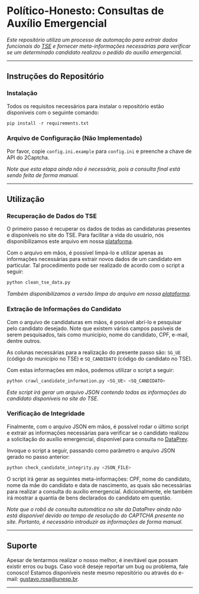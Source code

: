 # Político-Honesto: Consultas de Auxílio Emergencial

*Este repositório utiliza um processo de automação para extrair dados funcionais do [TSE](https://divulgacandcontas.tse.jus.br/divulga) e fornecer meta-informações necessárias para verificar se um determinado candidato realizou o pedido do auxílio emergencial.*

---

## Instruções do Repositório

### Instalação

Todos os requisitos necessários para instalar o repositório estão disponíveis com o seguinte comando:

```Python
pip install -r requirements.txt
```

### Arquivo de Configuração (Não Implementado)

Por favor, copie `config.ini.example` para `config.ini` e preenche a chave de API do 2Captcha.

*Note que esta etapa ainda não é necessária, pois a consulta final está sendo feita de forma manual.*

---

## Utilização

### Recuperação de Dados do TSE

O primeiro passo é recuperar os dados de todas as candidaturas presentes e disponíveis no site do TSE. Para facilitar a vida do usuário, nós disponibilizamos este arquivo em nossa [plataforma](https://www.recogna.tech/files/politico_honesto/consulta_cand_2020_BRASIL.csv).

Com o arquivo em mãos, é possível limpá-lo e utilizar apenas as informações necessárias para extrair novos dados de um candidato em particular. Tal procedimento pode ser realizado de acordo com o script a seguir:

```Python
python clean_tse_data.py
```

*Também disponibilizamos a versão limpa do arquivo em nossa [plataforma](https://www.recogna.tech/files/politico_honesto/clean_consulta_cand_2020_BRASIL.csv).*

### Extração de Informações do Candidato

Com o arquivo de candidaturas em mãos, é possível abrí-lo e pesquisar pelo candidato desejado. Note que existem vários campos passíveis de serem pesquisados, tais como município, nome do candidato, CPF, e-mail, dentre outros.

As colunas necessárias para a realização do presente passo são: `SG_UE` (código do município no TSE) e `SQ_CANDIDATO` (código do candidato no TSE).

Com estas informações em mãos, podemos utilizar o script a seguir:

```Python
python crawl_candidate_information.py <SG_UE> <SQ_CANDIDATO>
```

*Este script irá gerar um arquivo JSON contendo todas as informações do candidato disponíveis no site do TSE.*

### Verificação de Integridade

Finalmente, com o arquivo JSON em mãos, é possível rodar o último script e extrair as informações necessárias para verificar se o candidato realizou a solicitação do auxílio emergencial, disponível para consulta no [DataPrev](https://consultaauxilio.dataprev.gov.br/consulta).

Invoque o script a seguir, passando como parâmetro o arquivo JSON gerado no passo anterior:

```Python
python check_candidate_integrity.py <JSON_FILE>
```

O script irá gerar as seguintes meta-informações: CPF, nome do candidato, nome da mãe do candidato e data de nascimento, as quais são necessárias para realizar a consulta do auxílio emergencial. Adicionalmente, ele também irá mostrar a quantia de bens declarados do candidato em questão.

*Note que o robô de consulta automática no site da DataPrev ainda não está disponível devido ao tempo de resolução do CAPTCHA presente no site. Portanto, é necessário introduzir as informações de forma manual.* 

---

## Suporte

Apesar de tentarmos realizar o nosso melhor, é inevitável que possam existir erros ou bugs. Caso você deseje reportar um bug ou problema, fale conosco! Estamos disponíveis neste mesmo repositório ou através do e-mail: gustavo.rosa@unesp.br.

---
